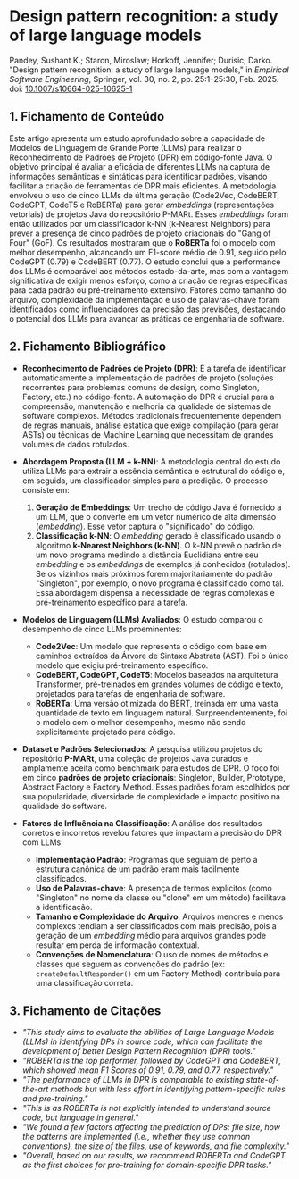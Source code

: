 # Design pattern recognition: a study of large language models

Pandey, Sushant K.; Staron, Miroslaw; Horkoff, Jennifer; Durisic, Darko. "Design pattern recognition: a study of large language models," in *Empirical Software Engineering*, Springer, vol. 30, no. 2, pp. 25:1–25:30, Feb. 2025. doi: [10.1007/s10664-025-10625-1](https://link.springer.com/article/10.1007/s10664-025-10625-1)

## 1. Fichamento de Conteúdo

Este artigo apresenta um estudo aprofundado sobre a capacidade de Modelos de Linguagem de Grande Porte (LLMs) para realizar o Reconhecimento de Padrões de Projeto (DPR) em código-fonte Java. O objetivo principal é avaliar a eficácia de diferentes LLMs na captura de informações semânticas e sintáticas para identificar padrões, visando facilitar a criação de ferramentas de DPR mais eficientes. A metodologia envolveu o uso de cinco LLMs de última geração (Code2Vec, CodeBERT, CodeGPT, CodeT5 e RoBERTa) para gerar *embeddings* (representações vetoriais) de projetos Java do repositório P-MARt. Esses *embeddings* foram então utilizados por um classificador k-NN (k-Nearest Neighbors) para prever a presença de cinco padrões de projeto criacionais do "Gang of Four" (GoF). Os resultados mostraram que o **RoBERTa** foi o modelo com melhor desempenho, alcançando um F1-score médio de 0.91, seguido pelo CodeGPT (0.79) e CodeBERT (0.77). O estudo conclui que a performance dos LLMs é comparável aos métodos estado-da-arte, mas com a vantagem significativa de exigir menos esforço, como a criação de regras específicas para cada padrão ou pré-treinamento extensivo. Fatores como tamanho do arquivo, complexidade da implementação e uso de palavras-chave foram identificados como influenciadores da precisão das previsões, destacando o potencial dos LLMs para avançar as práticas de engenharia de software.

## 2. Fichamento Bibliográfico

* **Reconhecimento de Padrões de Projeto (DPR)**: É a tarefa de identificar automaticamente a implementação de padrões de projeto (soluções recorrentes para problemas comuns de design, como Singleton, Factory, etc.) no código-fonte. A automação do DPR é crucial para a compreensão, manutenção e melhoria da qualidade de sistemas de software complexos. Métodos tradicionais frequentemente dependem de regras manuais, análise estática que exige compilação (para gerar ASTs) ou técnicas de Machine Learning que necessitam de grandes volumes de dados rotulados.

* **Abordagem Proposta (LLM + k-NN)**: A metodologia central do estudo utiliza LLMs para extrair a essência semântica e estrutural do código e, em seguida, um classificador simples para a predição. O processo consiste em:
    1.  **Geração de Embeddings**: Um trecho de código Java é fornecido a um LLM, que o converte em um vetor numérico de alta dimensão (*embedding*). Esse vetor captura o "significado" do código.
    2.  **Classificação k-NN**: O *embedding* gerado é classificado usando o algoritmo **k-Nearest Neighbors (k-NN)**. O k-NN prevê o padrão de um novo programa medindo a distância Euclidiana entre seu *embedding* e os *embeddings* de exemplos já conhecidos (rotulados). Se os vizinhos mais próximos forem majoritariamente do padrão "Singleton", por exemplo, o novo programa é classificado como tal. Essa abordagem dispensa a necessidade de regras complexas e pré-treinamento específico para a tarefa.

* **Modelos de Linguagem (LLMs) Avaliados**: O estudo comparou o desempenho de cinco LLMs proeminentes:
    * **Code2Vec**: Um modelo que representa o código com base em caminhos extraídos da Árvore de Sintaxe Abstrata (AST). Foi o único modelo que exigiu pré-treinamento específico.
    * **CodeBERT, CodeGPT, CodeT5**: Modelos baseados na arquitetura Transformer, pré-treinados em grandes volumes de código e texto, projetados para tarefas de engenharia de software.
    * **RoBERTa**: Uma versão otimizada do BERT, treinada em uma vasta quantidade de texto em linguagem natural. Surpreendentemente, foi o modelo com o melhor desempenho, mesmo não sendo explicitamente projetado para código.

* **Dataset e Padrões Selecionados**: A pesquisa utilizou projetos do repositório **P-MARt**, uma coleção de projetos Java curados e amplamente aceita como benchmark para estudos de DPR. O foco foi em cinco **padrões de projeto criacionais**: Singleton, Builder, Prototype, Abstract Factory e Factory Method. Esses padrões foram escolhidos por sua popularidade, diversidade de complexidade e impacto positivo na qualidade do software.

* **Fatores de Influência na Classificação**: A análise dos resultados corretos e incorretos revelou fatores que impactam a precisão do DPR com LLMs:
    * **Implementação Padrão**: Programas que seguiam de perto a estrutura canônica de um padrão eram mais facilmente classificados.
    * **Uso de Palavras-chave**: A presença de termos explícitos (como "Singleton" no nome da classe ou "clone" em um método) facilitava a identificação.
    * **Tamanho e Complexidade do Arquivo**: Arquivos menores e menos complexos tendiam a ser classificados com mais precisão, pois a geração de um *embedding* médio para arquivos grandes pode resultar em perda de informação contextual.
    * **Convenções de Nomenclatura**: O uso de nomes de métodos e classes que seguem as convenções do padrão (ex: `createDefaultResponder()` em um Factory Method) contribuía para uma classificação correta.

## 3. Fichamento de Citações

* _"This study aims to evaluate the abilities of Large Language Models (LLMs) in identifying DPs in source code, which can facilitate the development of better Design Pattern Recognition (DPR) tools."_
* _"ROBERTa is the top performer, followed by CodeGPT and CodeBERT, which showed mean F1 Scores of 0.91, 0.79, and 0.77, respectively."_
* _"The performance of LLMs in DPR is comparable to existing state-of-the-art methods but with less effort in identifying pattern-specific rules and pre-training."_
* _"This is as ROBERTa is not explicitly intended to understand source code, but language in general."_
* _"We found a few factors affecting the prediction of DPs: file size, how the patterns are implemented (i.e., whether they use common conventions), the size of the files, use of keywords, and file complexity."_
* _"Overall, based on our results, we recommend ROBERTa and CodeGPT as the first choices for pre-training for domain-specific DPR tasks."_
